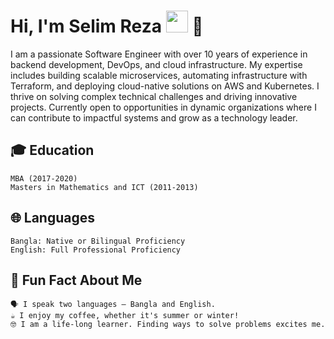# Hi, I'm Selim Reza <img src="https://avatars.githubusercontent.com/u/7763876?v=4" width="35px"> 👋

I am a passionate Software Engineer with over 10 years of experience in backend development, DevOps, and cloud infrastructure. My expertise includes building scalable microservices, automating infrastructure with Terraform, and deploying cloud-native solutions on AWS and Kubernetes. I thrive on solving complex technical challenges and driving innovative projects. Currently open to opportunities in dynamic organizations where I can contribute to impactful systems and grow as a technology leader.

## 🎓 Education

    MBA (2017-2020)
    Masters in Mathematics and ICT (2011-2013)

## 🌐 Languages

    Bangla: Native or Bilingual Proficiency
    English: Full Professional Proficiency

## 🌟 Fun Fact About Me

    🗣 I speak two languages — Bangla and English.
    ☕ I enjoy my coffee, whether it's summer or winter!
    🤓 I am a life-long learner. Finding ways to solve problems excites me.



